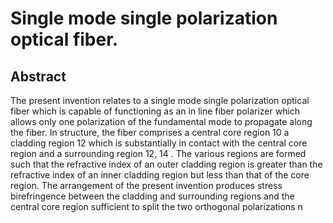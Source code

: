 # Single mode single polarization optical fiber.

## Abstract
The present invention relates to a single mode single polarization optical fiber which is capable of functioning as an in line fiber polarizer which allows only one polarization of the fundamental mode to propagate along the fiber. In structure, the fiber comprises a central core region 10 a cladding region 12 which is substantially in contact with the central core region and a surrounding region 12, 14 . The various regions are formed such that the refractive index of an outer cladding region is greater than the refractive index of an inner cladding region but less than that of the core region. The arrangement of the present invention produces stress birefringence between the cladding and surrounding regions and the central core region sufficient to split the two orthogonal polarizations n